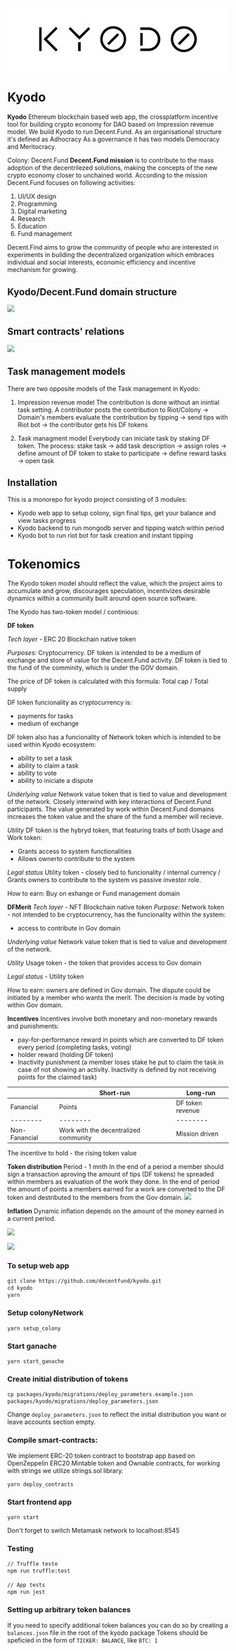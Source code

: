 <img align="center" src="./img/kyodo_logo.svg" />

# Kyodo
**Kyodo**
Ethereum blockchain based web app, the crossplatform incentive tool for building crypto economy for DAO based on Impression revenue model. We build Kyodo to run Decent.Fund. 
As an organisational structure it's defined as Adhocracy
As a governance it has two models Democracy and Meritocracy.

Colony: Decent.Fund
**Decent.Fund mission** is to contribute to the mass adoption of the decentrilezed solutions, making the concepts of the new crypto economy closer to unchained world. According to the mission Decent.Fund focuses on following activities:

1. UI/UX design
2. Programming
3. Digital marketing
4. Research
5. Education
6. Fund management 

Decent.Find aims to grow the community of people who are interested in experiments in building the decentralized organization which embraces individual and social interests, economic efficiency and incentive mechanism for growing.

## Kyodo/Decent.Fund domain structure
![](https://i.imgur.com/ec7SFum.png)

## Smart contracts' relations
![](https://i.imgur.com/SQ1tplh.png)

## Task management models
There are two opposite models of the Task management in Kyodo:

1. Impression revenue model
The contribution is done without an inintial task setting. 
A contributor posts the contribution to Riot/Colony → Domain's members evaluate the contribution by tipping → send tips with Riot bot → the contributor gets his DF tokens

2. Task managment model
Everybody can iniciate task by staking DF token.
The process:
stake task → add task description → assign roles →  define amount of DF token to stake to participate → define reward tasks  → open task

## Installation
This is a monorepo for kyodo project consisting of 3 modules:
- Kyodo web app to setup colony, sign final tips, get your balance and view tasks progress
- Kyodo backend to run mongodb server and tipping watch within period
- Kyodo bot to run riot bot for task creation and instant tipping

# **Tokenomics**

The Kyodo token model should reflect the value, which the project aims to accumulate and grow, discourages speculation, incentivizes desirable dynamics within a community built around open source software. 

The Kyodo has two-token model / continious: 

**DF token**

*Tech layer* - ERC 20 Blockchain native token
 
*Purposes:*
Cryptocurrency. DF token is intended to be a medium of exchange and store of value for the Decent.Fund activity.  DF token is tied to the fund of the comminity, which is under the GOV domain. 

The price of DF token is calculated with this formula:
Total cap / Total supply

DF token funcionality as cryptocurrency is:
- payments for tasks
- medium of exchange


DF token also has a funcionality of  Network token which is intended to be used within Kyodo ecosystem:
- ability to set a task
- ability to claim a task
- ability to vote
- ability to iniciate a dispute 

*Underlying value*
Network value token that is tied to value and development of the network. 
Closely interwind with key interactions of Decent.Fund participants. The value generated by work within Decent.Fund domains increases the token value and the share of the fund a member will recieve.

*Utility*
DF token is the hybryd token, that featuring traits of both Usage and Work token:
- Grants access to system functionalities
- Allows ownerto contribute to the system

*Legal status*
Utility token - closely tied to funcionality  / internal currency / Grants owners to contribute to the system vs passive investor role. 

How to earn: Buy on exhange or Fund management domain

**DFMerit** 
*Tech layer* - NFT Blockchain native token
*Purpose:*
Network token - not intended to be cryptocurrency, has the funcionality within the system:
- access to contribute in Gov domain

*Underlying value* 
Network value token that is tied to value and development of the network. 

*Utility* 
Usage token - the token that provides access to Gov domain 

*Legal status* - Utility token

How to earn: owners are defined in Gov domain. The dispute could be initiated by a member who wants the merit. The decision is made by voting within Gov domain. 

**Incentives**
Incentives involve both monetary and non-monetary rewards and punishments:
- pay-for-performance reward in points which are converted to DF token every period (completing tasks, voting)
- holder reward (holding DF token)
- Inactivity punishment (a member loses stake he put to claim the task in case  of not showing an activity. Inactivity is defined by not receiving points for the claimed task)

|  | Short-run | Long-run |
| -------- | -------- | -------- |
| Fanancial    | Points     | DF token revenue     |
| -------- | -------- | -------- |
| Non-Fanancial    | Work with the decentralized community     | Mission driven    |

The incentive to hold - the rising token value

**Token distribution**
Period - 1 mnth
In the end of a period a member should sign a transaction aproving the amount of tips (DF tokens) he spreaded within members as evaluation of the work they done. 
In the end of period the amount of points a members earned for a work are converted to the DF token and destributed to the members from the Gov domain.
![](https://i.imgur.com/fEaJ4b0.png)

**Inflation**
Dynamic inflation depends on the amount of  the money earned in a current period.







![](https://i.imgur.com/KcjRVop.png)

![](https://i.imgur.com/rmQ2QMA.png)

### To setup web app

```
git clone https://github.com/decentfund/kyodo.git
cd kyodo
yarn
```

### Setup colonyNetwork

```
yarn setup_colony
```

### Start ganache

```
yarn start_ganache
```

### Create initial distribution of tokens

```
cp packages/kyodo/migrations/deploy_parameters.example.json packages/kyodo/migrations/deploy_parameters.json
```

Change `deploy_parameters.json` to reflect the initial distribution you want or leave accounts section empty.

### Compile smart-contracts:
We implement ERC-20 token contract to bootstrap app based on OpenZeppelin ERC20 Mintable token and Ownable contracts, for working with strings we utilize strings.sol library.

```
yarn deploy_contracts
```

### Start frontend app

```
yarn start
```

Don't forget to switch Metamask network to localhost:8545


### Testing

```
// Truffle teste
npm run truffle:test

// App tests
npm run jest
```

### Setting up arbitrary token balances

If you need to specify additional token balances you can do so by creating a `balances.json` file in the root of the kyodo package
Tokens should be speficied in the form of `TICKER: BALANCE`, like `BTC: 1`
